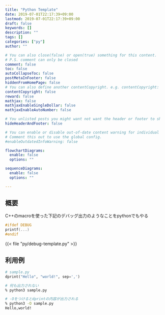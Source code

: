```yaml
---
title: "Python Template"
date: 2019-07-01T22:17:39+09:00
lastmod: 2019-07-01T22:17:39+09:00
draft: false
keywords: []
description: ""
tags: []
categories: ["py"]
author: ""

# You can also close(false) or open(true) something for this content.
# P.S. comment can only be closed
comment: false
toc: false
autoCollapseToc: false
postMetaInFooter: false
hiddenFromHomePage: false
# You can also define another contentCopyright. e.g. contentCopyright: "This is another copyright."
contentCopyright: false
reward: false
mathjax: false
mathjaxEnableSingleDollar: false
mathjaxEnableAutoNumber: false

# You unlisted posts you might want not want the header or footer to show
hideHeaderAndFooter: false

# You can enable or disable out-of-date content warning for individual post.
# Comment this out to use the global config.
#enableOutdatedInfoWarning: false

flowchartDiagrams:
  enable: false
  options: ""

sequenceDiagrams: 
  enable: false
  options: ""

---
```


## 概要
C++のmacroを使った下記のデバッグ出力のようなことをpythonでもやる
```cpp
#ifdef DEBUG
printf(...)
#endif
```

{{< file "py/debug-template.py" >}}

## 利用例

```py:sample.py
# sample.py
dprint("Hello", "world!", sep=',')
```

```bash
# 何も出力されない
% python3 sample.py

# -Oをつけるとdprintの内容が出力される
% python3 -O sample.py
Hello,world!
```
<!--more-->
